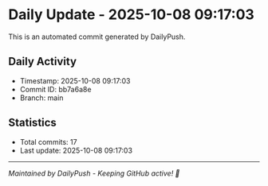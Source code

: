 # Daily Update - 2025-10-08 09:17:03

This is an automated commit generated by DailyPush.

## Daily Activity
- Timestamp: 2025-10-08 09:17:03
- Commit ID: bb7a6a8e
- Branch: main

## Statistics
- Total commits: 17
- Last update: 2025-10-08 09:17:03

---
*Maintained by DailyPush - Keeping GitHub active! 🚀*
